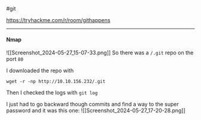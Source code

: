 #git 

https://tryhackme.com/r/room/githappens

---
#### Nmap
![[Screenshot_2024-05-27_15-07-33.png]]
So there was a `/.git` repo on the port `80`

I downloaded the repo with
```shell
wget -r -np http://10.10.156.232/.git
```

Then I checked the logs with `git log`

I just had to go backward though commits and find a way to the super password and it was this one:
![[Screenshot_2024-05-27_17-20-28.png]]

